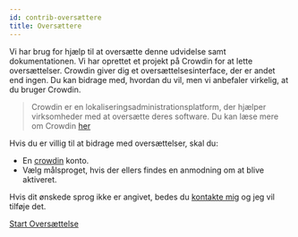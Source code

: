 ```yaml
---
id: contrib-oversættere
title: Oversættere
---
```


Vi har brug for hjælp til at oversætte denne udvidelse samt dokumentationen. Vi har oprettet et projekt på Crowdin for at lette oversættelser. Crowdin giver dig et oversættelsesinterface, der er andet end ingen. Du kan bidrage med, hvordan du vil, men vi anbefaler virkelig, at du bruger Crowdin.

> Crowdin er en lokaliseringsadministrationsplatform, der hjælper virksomheder med at oversætte deres software. Du kan læse mere om Crowdin [her](https://support.crowdin.com/crowdin-intro/)

Hvis du er villig til at bidrage med oversættelser, skal du:

* En [crowdin](https://crowdin.com/project/phpbb-ext-sitemaker) konto.
* Vælg målsproget, hvis der ellers findes en anmodning om at blive aktiveret.

Hvis dit ønskede sprog ikke er angivet, bedes du [kontakte mig](https://crowdin.com/profile/blitze) og jeg vil tilføje det.

[Start Oversættelse](https://crowdin.com/project/phpbb-ext-sitemaker)